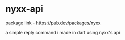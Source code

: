 # nyxx-api

package link - https://pub.dev/packages/nyxx

a simple reply command i made in dart using nyxx's api
